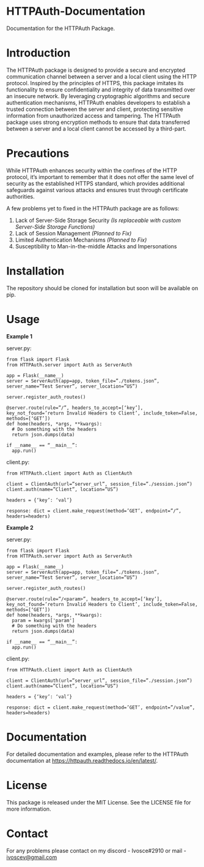 # HTTPAuth-Documentation
Documentation for the HTTPAuth Package.

# Introduction

The HTTPAuth package is designed to provide a secure and encrypted communication channel between a server and a local client using the HTTP protocol. Inspired by the principles of HTTPS, this package imitates its functionality to ensure confidentiality and integrity of data transmitted over an insecure network. By leveraging cryptographic algorithms and secure authentication mechanisms, HTTPAuth enables developers to establish a trusted connection between the server and client, protecting sensitive information from unauthorized access and tampering. The HTTPAuth package uses strong encryption methods to ensure that data transferred between a server and a local client cannot be accessed by a third-part.

# Precautions

While HTTPAuth enhances security within the confines of the HTTP protocol, it’s important to remember that it does not offer the same level of security as the established HTTPS standard, which provides additional safeguards against various attacks and ensures trust through certificate authorities.

A few problems yet to fixed in the HTTPAuth package are as follows:

1. Lack of Server-Side Storage Security _(Is replaceable with custom Server-Side Storage Functions)_
2. Lack of Session Management _(Planned to Fix)_
3. Limited Authentication Mechanisms _(Planned to Fix)_
4. Susceptibility to Man-in-the-middle Attacks and Impersonations

# Installation

The repository should be cloned for installation but soon will be available on pip.

# Usage

**Example 1**

server.py:

```
from flask import Flask
from HTTPAuth.server import Auth as ServerAuth
 
app = Flask(__name__)
server = ServerAuth(app=app, token_file=”./tokens.json”, server_name=”Test Server”, server_location=”US”)

server.register_auth_routes()

@server.route(rule=”/”, headers_to_accept=[‘key’], key_not_found=’return Invalid Headers to Client’, include_token=False, methods=[‘GET’])
def home(headers, *args, **kwargs):
  # Do something with the headers
  return json.dumps(data)

if __name__ == “__main__”:
  app.run()
```

client.py:

```
from HTTPAuth.client import Auth as ClientAuth

client = ClientAuth(url=”server_url”, session_file=”./session.json”)
client.auth(name=”Client”, location=”US”)

headers = {‘key’: ‘val’}

response: dict = client.make_request(method=’GET’, endpoint=”/”, headers=headers)
```

**Example 2**

server.py:

```
from flask import Flask
from HTTPAuth.server import Auth as ServerAuth
 
app = Flask(__name__)
server = ServerAuth(app=app, token_file=”./tokens.json”, server_name=”Test Server”, server_location=”US”)

server.register_auth_routes()

@server.route(rule=”/<param>”, headers_to_accept=[‘key’], key_not_found=’return Invalid Headers to Client’, include_token=False, methods=[‘GET’])
def home(headers, *args, **kwargs):
  param = kwargs['param']
  # Do something with the headers
  return json.dumps(data)

if __name__ == “__main__”:
  app.run()
```

client.py:

```
from HTTPAuth.client import Auth as ClientAuth

client = ClientAuth(url=”server_url”, session_file=”./session.json”)
client.auth(name=”Client”, location=”US”)

headers = {‘key’: ‘val’}

response: dict = client.make_request(method=’GET’, endpoint=”/value”, headers=headers)
```

# Documentation

For detailed documentation and examples, please refer to the HTTPAuth documentation at https://httpauth.readthedocs.io/en/latest/.

# License

This package is released under the MIT License. See the LICENSE file for more information.

# Contact

For any problems please contact on my discord - Ivosce#2910 or mail - ivoscev@gmail.com
